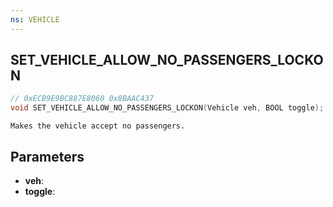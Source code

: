 ```yaml
---
ns: VEHICLE
---
```

## SET_VEHICLE_ALLOW_NO_PASSENGERS_LOCKON

```c
// 0xECB9E9BC887E8060 0x8BAAC437
void SET_VEHICLE_ALLOW_NO_PASSENGERS_LOCKON(Vehicle veh, BOOL toggle);
```

```
Makes the vehicle accept no passengers.
```

## Parameters
* **veh**:
* **toggle**:
